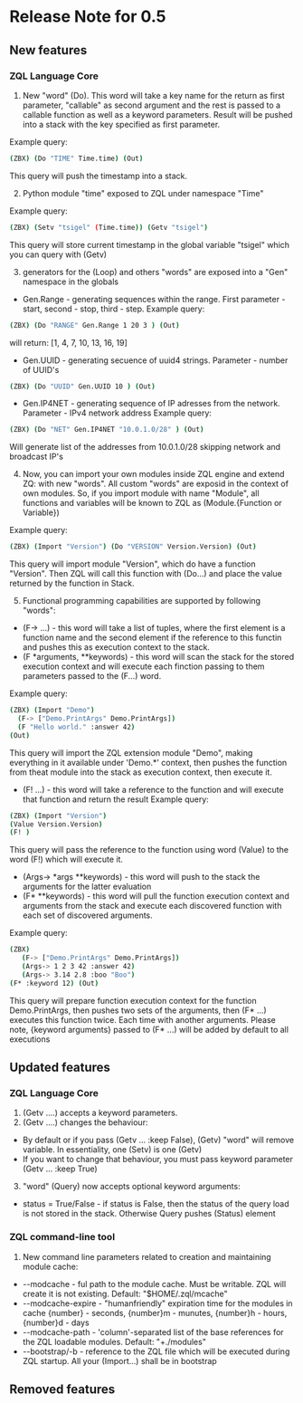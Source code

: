 # Release Note for 0.5

## New features

### ZQL Language Core

1. New "word" (Do). This word will take a key name for the return as first parameter, "callable" as second argument and the rest is passed to a callable  function as well as a  keyword parameters. Result will be pushed into a stack with the key specified as first parameter.

Example query:
```bash
(ZBX) (Do "TIME" Time.time) (Out)
```
This query will push the timestamp into a stack.

2. Python module "time" exposed to ZQL under namespace "Time"

Example query:
```bash
(ZBX) (Setv "tsigel" (Time.time)) (Getv "tsigel")
```
This query will store current timestamp in the global variable "tsigel" which you can query with (Getv)

3. generators for the (Loop) and others "words" are exposed into a "Gen" namespace in the globals

* Gen.Range - generating sequences within the range. First parameter - start, second - stop, third - step.
Example query:
```bash
(ZBX) (Do "RANGE" Gen.Range 1 20 3 ) (Out)
```
will return: [1, 4, 7, 10, 13, 16, 19]
* Gen.UUID - generating secuence of uuid4 strings. Parameter - number of UUID's
```bash
(ZBX) (Do "UUID" Gen.UUID 10 ) (Out)
```

* Gen.IP4NET - generating sequence of IP adresses from the network. Parameter - IPv4 network address
Example query:
```bash
(ZBX) (Do "NET" Gen.IP4NET "10.0.1.0/28" ) (Out)
```
Will generate list of the addresses from 10.0.1.0/28 skipping network and broadcast IP's

4. Now, you can import your own modules inside ZQL engine and extend ZQ: with new "words". All custom "words" are exposid in the context of own modules. So, if you import module with name "Module", all functions and variables will be known to ZQL as (Module.{Function or Variable})

Example query:
```bash
(ZBX) (Import "Version") (Do "VERSION" Version.Version) (Out)
```
This query will import module "Version", which do have a function "Version". Then ZQL will call this function with (Do...) and place the value returned by the function in Stack.

5. Functional programming capabilities are supported by following "words":
 * (F-> ...) - this word will take a list of tuples, where the first element is a function name and the second element if the reference to this functin and pushes this as execution context to the stack.
 * (F *arguments, **keywords) - this word will scan the stack for the stored execution context and will execute each finction passing to them parameters passed to the (F...) word.
 
 Example query:
 ```bash
(ZBX) (Import "Demo") 
   (F-> ["Demo.PrintArgs" Demo.PrintArgs]) 
   (F "Hello world." :answer 42) 
(Out)
```
This query will import the ZQL extension module "Demo", making everything in it available under 'Demo.*' context, then pushes the function from theat module into the stack as execution context, then execute it.

  * (F! ...) - this word will take a reference to the function and will execute that function and return the result
 Example query:
 ```bash
(ZBX) (Import "Version") 
(Value Version.Version) 
(F! )
```
This query will pass the reference to the function using word (Value) to the word (F!) which will execute it.

  * (Args-> *args **keywords) - this word will push to the stack the arguments for the latter evaluation
  * (F* **keywords) - this word will pull the function execution context and arguments from the stack and execute each discovered function with each set of discovered arguments.

Example query:
```bash
(ZBX) 
   (F-> ["Demo.PrintArgs" Demo.PrintArgs]) 
   (Args-> 1 2 3 42 :answer 42) 
   (Args-> 3.14 2.8 :boo "Boo") 
(F* :keyword 12) (Out)
```
This query will prepare function execution context for the function Demo.PrintArgs, then pushes two sets of the arguments, then (F* ...) executes this function twice. Each time with another arguments. Please note, {keyword arguments} passed to (F* ...) will be added by default to all executions

## Updated features

### ZQL Language Core

1. (Getv ....) accepts a keyword parameters.
2. (Getv ....) changes the behaviour:
* By default or if you pass (Getv ... :keep False), (Getv) "word" will remove variable. In essentiality, one (Setv) is one (Getv)
* If you want to change that behaviour, you must pass keyword parameter (Getv ... :keep True)
3. "word" (Query) now accepts optional keyword arguments:
* status = True/False - if status is False, then the status of the query load is not stored in the stack. Otherwise Query pushes (Status) element

### ZQL command-line tool

1. New command line parameters related to creation and maintaining module cache:
* --modcache - ful path to the module cache. Must be writable. ZQL will create it is not existing. Default: "$HOME/.zql/mcache"
* --modcache-expire - "humanfriendly" expiration time for the modules in cache {number} - seconds, {number}m - munutes, {number}h - hours, {number}d - days
* --modcache-path - 'column'-separated list of the base references for the ZQL loadable modules. Default: "+./modules" 
* --bootstrap/-b - reference to the ZQL file which will be executed during ZQL startup. All your (Import...) shall be in bootstrap


## Removed features
